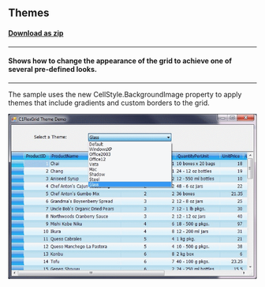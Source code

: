 ## Themes
#### [Download as zip](https://grapecity.github.io/DownGit/#/home?url=https://github.com/GrapeCity/ComponentOne-WinForms-Samples/tree/master/NetFramework\FlexGrid\VB\Themes)
____
#### Shows how to change the appearance of the grid to achieve one of several pre-defined looks.
____
The sample uses the new CellStyle.BackgroundImage property to apply themes that include gradients and custom borders to the grid.

![screenshot](screenshot.PNG)
